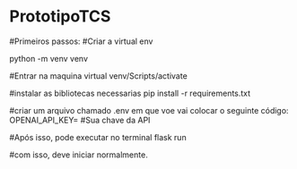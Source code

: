 # PrototipoTCS

#Primeiros passos:
#Criar a virtual env

python -m venv venv

#Entrar na maquina virtual
venv/Scripts/activate

#instalar as bibliotecas necessarias
pip install -r requirements.txt

#criar um arquivo chamado .env em que voe vai colocar o seguinte código:
OPENAI_API_KEY= #Sua chave da API

#Após isso, pode executar no terminal
flask run 

#com isso, deve iniciar normalmente.
